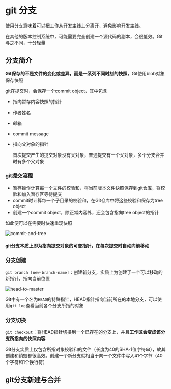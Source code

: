 # git 分支

使用分支意味着可以把工作从开发主线上分离开，避免影响开发主线。

在其他的版本控制系统中，可能需要完全创建一个源代码的副本，会很低效。Git与之不同，十分轻量

## 分支简介

**Git保存的不是文件的变化或差异，而是一系列不同时刻的快照**，Git使用blob对象保存快照

git在提交时，会保存一个commit object，其中包含

* 指向暂存内容快照的指针
* 作者姓名
* 邮箱
* commit message
* 指向父对象的指针

	首次提交产生的提交对象没有父对象，普通提交有一个父对象，多个分支合并时有多个父对象

### git提交流程

* 暂存操作计算每一个文件的校验和，将当前版本文件快照保存到git仓库，将校验和加入暂存区等待提交
* commit时计算每一个子目录的校验和，在Git仓库中将这些校验和保存为tree object
* 创建一个commit object，除正常内容外，还会包含指向tree object的指针

如此便可以在需要时快速重现快照

![commit-and-tree](https://git-scm.com/book/en/v2/images/commit-and-tree.png)

#### git分支本质上即为指向提交对象的可变指针，在每次提交时自动向前移动

### 分支创建

`git branch [new-branch-name]`：创建新分支，实质上为创建了一个可以移动的新指针，指向当前位置

![head-to-master](https://git-scm.com/book/en/v2/images/head-to-master.png)

Git中有一个名为`HEAD`的特殊指针，HEAD指针指向当前所在的本地分支，可以使用`git log`查看当前各个分支所指的对象

### 分支切换

`git checkout`：将HEAD指针切换到一个已存在的分支上，并且**工作区会变成该分支所指向的快照内容**

Git分支实质上仅包含所指对象校验和的文件（长度为40的SHA-1值字符串），故其创建和销毁都很高效。创建一个新分支就相当于向一个文件中写入41个字节（40个字符和1个换行符）

## git分支新建与合并